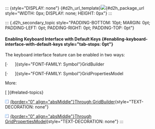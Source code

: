 ::: {style="DISPLAY: none"}
[](ms-xhelp:///?Id=d2h_url_template){#d2h_url_template}![](!package_url!){#d2h_package_url style="WIDTH: 0px; DISPLAY: none; HEIGHT: 0px"}
:::

::: {.d2h_secondary_topic style="PADDING-BOTTOM: 10pt; MARGIN: 0pt; PADDING-LEFT: 0pt; PADDING-RIGHT: 0pt; PADDING-TOP: 0pt"}
#### Enabling Keyboard Interface with Default Keys {#enabling-keyboard-interface-with-default-keys style="tab-stops: 0pt"}

The keyboard interface feature can be enabled in two ways:

[·      ]{style="FONT-FAMILY: Symbol"}GridBuilder

[·      ]{style="FONT-FAMILY: Symbol"}GridPropertiesModel

More:

[ ]{#related-topics}

[![](button.gif){border="0" align="absMiddle"}Through GridBuilder](ms-xhelp:///?Id=1358aa66-4d25-493b-b939-be6d5a73a8aa){style="TEXT-DECORATION: none"}

[![](button.gif){border="0" align="absMiddle"}Through GridPropertiesModel](ms-xhelp:///?Id=a6b0b3fa-f3dd-42d5-90e5-bc41072b1aef){style="TEXT-DECORATION: none"}
:::
